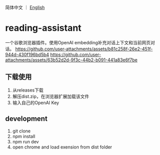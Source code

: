 简体中文 ｜ [English](README_EN.md)

# reading-assistant
一个谷歌浏览器插件。使用OpenAI embedding补充对话上下文和当前网页对话。
https://github.com/user-attachments/assets/b81c258f-26e2-451f-944d-430f196bd5b4
https://github.com/user-attachments/assets/63b52d2d-9f3c-44b2-b091-441a83e6f7be






## 下载使用
1. 从releases下载
2. 解压dist.zip，在浏览器扩展加载该文件
3. 输入自己的OpenAI Key

## development
1. git clone 
2. npm install
3. npm run dev
4. open chrome and load exension from dist folder
